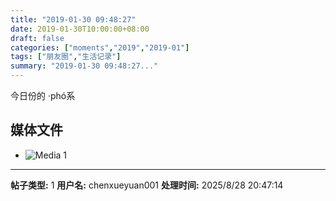 ```yaml
---
title: "2019-01-30 09:48:27"
date: 2019-01-30T10:00:00+08:00
draft: false
categories: ["moments","2019","2019-01"]
tags: ["朋友圈","生活记录"]
summary: "2019-01-30 09:48:27..."
---
```


今日份的 ·phó系

## 媒体文件

- ![Media 1](/Moments/photos/2019-01-30/201901300948270.jpg)

---

**帖子类型:** 1
**用户名:** chenxueyuan001
**处理时间:** 2025/8/28 20:47:14